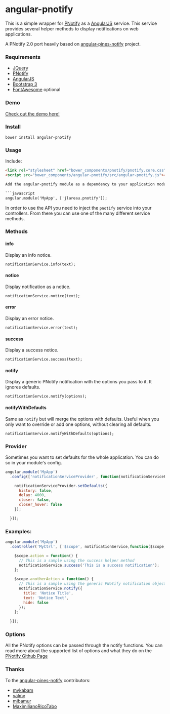 angular-pnotify
====================

This is a simple wrapper for [PNotify](http://sciactive.com/pnotify/) as a [AngularJS](http://angularjs.org/) service. 
This service provides several helper methods to display notifications on web applications.

A PNotify 2.0 port heavily based on [angular-pines-notify](https://github.com/mykabam/angular-pines-notify) project. 

### Requirements

- [JQuery](http://jquery.com/)
- [PNotify](http://sciactive.com/pnotify/)
- [AngularJS](http://angularjs.org/)
- [Bootstrap 3](http://getbootstrap.com)
- [FontAwesome](http://fontawesome.io) optional

### Demo

[Check out the demo here!](demo/index.html)

### Install

`bower install angular-pnotify`

### Usage

Include:

```html
<link rel="stylesheet" href="bower_components/pnotify/pnotify.core.css">
<script src="bower_components/angular-pnotify/src/angular-pnotify.js"></script>

Add the angular-pnotify module as a dependency to your application module:

```javascript
angular.module('MyApp', ['jlareau.pnotify']);
```

In order to use the API you need to inject the `pnotify` service into your controllers. 
From there you can use one of the many different service methods.

### Methods

#### info

Display an info notice.

`notificationService.info(text);`

#### notice

Display notification as a notice.

`notificationService.notice(text);`

#### error

Display an error notice.

`notificationService.error(text);`

#### success

Display a success notice.

`notificationService.success(text);`

#### notify

Display a generic PNotify notification with the options you pass to it. It ignores defaults.

`notificationService.notify(options);`

#### notifyWithDefaults

Same as `notify` but will merge the options with defaults. Useful when you only want to override or add one options, without 
clearing all defaults.

`notificationService.notifyWithDefaults(options);`

### Provider

Sometimes you want to set defaults for the whole application. You can do so in your module's config.

```javascript
angular.module('MyApp')
  .config(['notificationServiceProvider', function(notificationServiceProvider) {

    notificationServiceProvider.setDefaults({
      history: false,
      delay: 4000,
      closer: false,
      closer_hover: false
    });

  }]);
```

### Examples:

```javascript
angular.module('MyApp')
  .controller('MyCtrl', ['$scope', notificationService,function($scope, notificationService) {

    $scope.action = function() {
      // This is a sample using the success helper method
      notificationService.success('This is a success notification');
    };

    $scope.anotherAction = function() {
      // This is a sample using the generic PNotify notification object
      notificationService.notify({
        title: 'Notice Title',
        text: 'Notice Text',
        hide: false
      });
    };
    
  }]);
```

### Options

All the PNotify options can be passed through the notify functions.
You can read more about the supported list of options and what they do on the
[PNotify Github Page](https://github.com/sciactive/pnotify)

### Thanks

To the [angular-pines-notify](https://github.com/mykabam/angular-pines-notify) contributors:

- [mykabam](https://github.com/mykabam)
- [valmy](https://github.com/valmy)
- [mibamur](https://github.com/mibamur)
- [MaximilianoRicoTabo](https://github.com/MaximilianoRicoTabo)